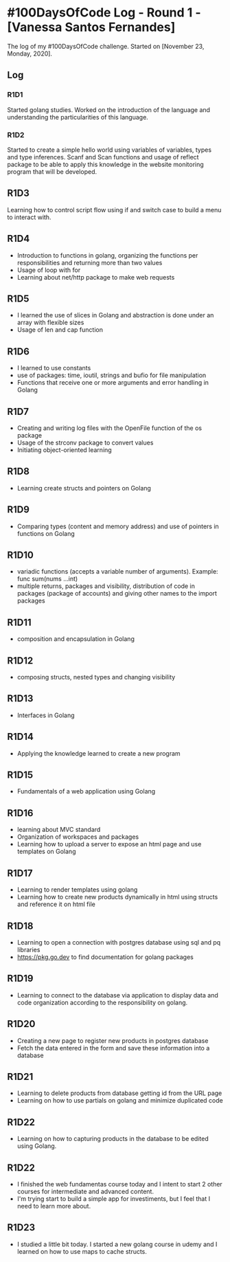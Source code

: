 # #100DaysOfCode Log - Round 1 - [Vanessa Santos Fernandes]

The log of my #100DaysOfCode challenge. Started on [November 23, Monday, 2020].

## Log

### R1D1 
Started golang studies. Worked on the introduction of the language and understanding the particularities of this language.

### R1D2
Started to create a simple hello world using variables of variables, types and type inferences.
Scanf and Scan functions and usage of reflect package to be able to apply this knowledge in the website monitoring program that will be developed.

## R1D3
Learning how to control script flow using if and switch case to build a menu to interact with.

## R1D4
- Introduction to functions in golang, organizing the functions per responsibilities and returning more than two values
- Usage of loop with for
- Learning about net/http package to make web requests

## R1D5
- I learned the use of slices in Golang and abstraction is done under an array with flexible sizes
- Usage of len and cap function

## R1D6
- I learned to use constants
- use of packages: time, ioutil, strings and bufio for file manipulation
- Functions that receive one or more arguments and error handling in Golang

## R1D7
- Creating and writing log files with the OpenFile function of the os package
- Usage of the strconv package to convert values
- Initiating object-oriented learning

## R1D8
- Learning create structs and pointers on Golang

## R1D9
- Comparing types (content and memory address) and use of pointers in functions on Golang

## R1D10
- variadic functions (accepts a variable number of arguments). Example: func sum(nums ...int)
- multiple returns, packages and visibility, distribution of code in packages (package of accounts) and giving other names to the import packages

## R1D11
- composition and encapsulation in Golang

## R1D12
- composing structs, nested types and changing visibility

## R1D13
- Interfaces in Golang

## R1D14
- Applying the knowledge learned to create a new program

## R1D15
- Fundamentals of a web application using Golang

## R1D16
- learning about MVC standard
- Organization of workspaces and packages
- Learning how to upload a server to expose an html page and use templates on Golang

## R1D17
- Learning to render templates using golang
- Learning how to create new products dynamically in html using structs and reference it on html file

## R1D18
- Learning to open a connection with postgres database using sql and pq libraries
- https://pkg.go.dev to find documentation for golang packages

## R1D19
- Learning to connect to the database via application to display data and code organization according to the responsibility on golang.

## R1D20
- Creating a new page to register new products in postgres database
- Fetch the data entered in the form and save these information into a database

## R1D21
- Learning to delete products from database getting id from the URL page
- Learning on how to use partials on golang and minimize duplicated code

## R1D22
- Learning on how to capturing products in the database to be edited using Golang.

## R1D22
- I finished the web fundamentas course today and I intent to start 2 other courses for intermediate and advanced content.
- I'm trying start to build a simple app for investiments, but I feel that I need to learn more about.

## R1D23
- I studied a little bit today. I started a new golang course in udemy and I learned on how to use maps to cache structs.
